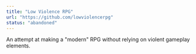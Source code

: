 ```yaml
---
title: "Low Violence RPG"
url: "https://github.com/lowviolencerpg"
status: "abandoned"
---
```

An attempt at making a "modern" RPG without relying on violent gameplay elements.
